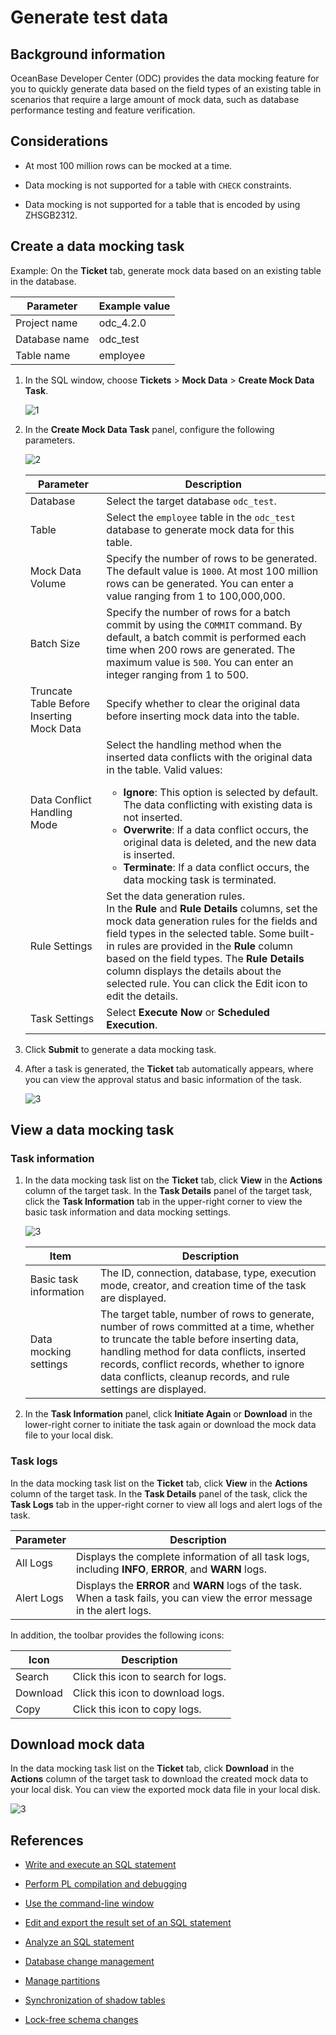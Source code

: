 # Generate test data

## Background information

OceanBase Developer Center (ODC) provides the data mocking feature for you to quickly generate data based on the field types of an existing table in scenarios that require a large amount of mock data, such as database performance testing and feature verification.

## Considerations

- At most 100 million rows can be mocked at a time.

- Data mocking is not supported for a table with `CHECK` constraints.

- Data mocking is not supported for a table that is encoded by using ZHSGB2312.

## Create a data mocking task

Example: On the **Ticket** tab, generate mock data based on an existing table in the database.

| Parameter | Example value |
| -------- | -------- |
| Project name | odc_4.2.0 |
| Database name | odc_test |
| Table name | employee |

1. In the SQL window, choose **Tickets** > **Mock Data** > **Create Mock Data Task**.

   ![1](https://obbusiness-private.oss-cn-shanghai.aliyuncs.com/doc/img/odc/422/500.sql-development/600.data-mocking/1EN.png)

2. In the **Create Mock Data Task** panel, configure the following parameters.

   ![2](https://obbusiness-private.oss-cn-shanghai.aliyuncs.com/doc/img/odc/422/500.sql-development/600.data-mocking/2EN.png)

   | Parameter | Description |
   | -------- | -------- |
   | Database | Select the target database `odc_test`.  |
   | Table | Select the `employee` table in the `odc_test` database to generate mock data for this table.  |
   | Mock Data Volume | Specify the number of rows to be generated. The default value is `1000`. At most 100 million rows can be generated. You can enter a value ranging from 1 to 100,000,000.  |
   | Batch Size | Specify the number of rows for a batch commit by using the `COMMIT` command. By default, a batch commit is performed each time when 200 rows are generated. The maximum value is `500`. You can enter an integer ranging from 1 to 500.  |
   | Truncate Table Before Inserting Mock Data | Specify whether to clear the original data before inserting mock data into the table.  |
   | Data Conflict Handling Mode | Select the handling method when the inserted data conflicts with the original data in the table. Valid values:<ul><li>**Ignore**: This option is selected by default. The data conflicting with existing data is not inserted. </li><li>**Overwrite**: If a data conflict occurs, the original data is deleted, and the new data is inserted. </li><li>**Terminate**: If a data conflict occurs, the data mocking task is terminated. </li></ul> |
   | Rule Settings | Set the data generation rules. <br>In the **Rule** and **Rule Details** columns, set the mock data generation rules for the fields and field types in the selected table. Some built-in rules are provided in the **Rule** column based on the field types.  The **Rule Details** column displays the details about the selected rule. You can click the Edit icon to edit the details.  |
   | Task Settings | Select **Execute Now** or **Scheduled Execution**.  |

3. Click **Submit** to generate a data mocking task.

4. After a task is generated, the **Ticket** tab automatically appears, where you can view the approval status and basic information of the task.

   ![3](https://obbusiness-private.oss-cn-shanghai.aliyuncs.com/doc/img/odc/422/500.sql-development/600.data-mocking/3EN.png)


## View a data mocking task

### Task information

1. In the data mocking task list on the **Ticket** tab, click **View** in the **Actions** column of the target task. In the **Task Details** panel of the target task, click the **Task Information** tab in the upper-right corner to view the basic task information and data mocking settings.

   ![3](https://obbusiness-private.oss-cn-shanghai.aliyuncs.com/doc/img/odc/422/500.sql-development/600.data-mocking/3EN.png)


   | Item | Description |
   |----------|------------------|
   | Basic task information | The ID, connection, database, type, execution mode, creator, and creation time of the task are displayed.  |
   | Data mocking settings | The target table, number of rows to generate, number of rows committed at a time, whether to truncate the table before inserting data, handling method for data conflicts, inserted records, conflict records, whether to ignore data conflicts, cleanup records, and rule settings are displayed.  |

2. In the **Task Information** panel, click **Initiate Again** or **Download** in the lower-right corner to initiate the task again or download the mock data file to your local disk.

### Task logs

In the data mocking task list on the **Ticket** tab, click **View** in the **Actions** column of the target task. In the **Task Details** panel of the task, click the **Task Logs** tab in the upper-right corner to view all logs and alert logs of the task.


| Parameter | Description |
|---------------|------------------|
| All Logs | Displays the complete information of all task logs, including **INFO**, **ERROR**, and **WARN** logs.  |
| Alert Logs | Displays the **ERROR** and **WARN** logs of the task.  When a task fails, you can view the error message in the alert logs.  |

In addition, the toolbar provides the following icons:

| Icon | Description |
|------|-----------------------------------------------------------|
| Search | Click this icon to search for logs.  |
| Download | Click this icon to download logs.  |
| Copy | Click this icon to copy logs.  |


## Download mock data

In the data mocking task list on the **Ticket** tab, click **Download** in the **Actions** column of the target task to download the created mock data to your local disk. You can view the exported mock data file in your local disk.

![3](https://obbusiness-private.oss-cn-shanghai.aliyuncs.com/doc/img/odc/422/500.sql-development/600.data-mocking/3EN.png)

## References

- [Write and execute an SQL statement](../500.sql-development/100.sql-editing-and-execution.md)

- [Perform PL compilation and debugging](../500.sql-development/200.pl-compile-and-debug.md)

- [Use the command-line window](../500.sql-development/300.command-line-window.md)

- [Edit and export the result set of an SQL statement](../500.sql-development/400.result-editing-and-exporting.md)

- [Analyze an SQL statement](../500.sql-development/500.perform-analysis.md)

- [Database change management](../700.database-change-management/600.database-change.md)

- [Manage partitions](../800.data-Lifecycle-management/300.partition-scheme.md)

- [Synchronization of shadow tables](../700.database-change-management/800.shadow-table-synchronization.md)

- [Lock-free schema changes](../700.database-change-management/700.table-structure-change.md)
